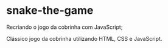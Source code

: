 # snake-the-game

Recriando o jogo da cobrinha com JavaScript;

Clássico jogo da cobrinha utilizando HTML, CSS e JavaScript.
